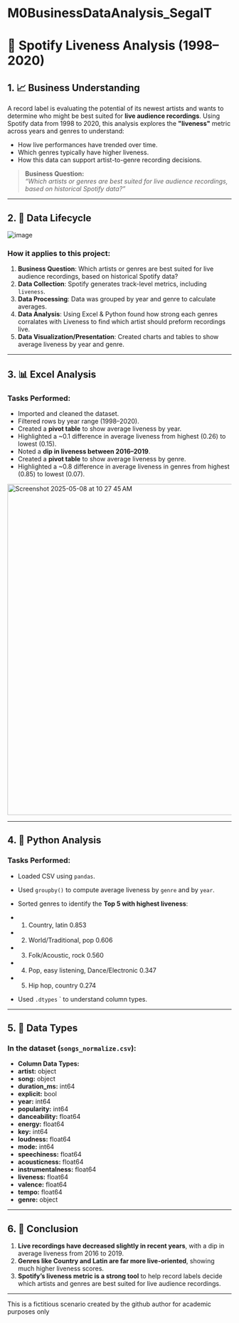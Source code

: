 # M0BusinessDataAnalysis_SegalT
# 🎵 Spotify Liveness Analysis (1998–2020)

## 1. 📈 Business Understanding

A record label is evaluating the potential of its newest artists and wants to determine who might be best suited for **live audience recordings**. Using Spotify data from 1998 to 2020, this analysis explores the **"liveness"** metric across years and genres to understand:

- How live performances have trended over time.
- Which genres typically have higher liveness.
- How this data can support artist-to-genre recording decisions.

> **Business Question:**  
> *“Which artists or genres are best suited for live audience recordings, based on historical Spotify data?”*

---

## 2. 🔄 Data Lifecycle

![image](https://github.com/user-attachments/assets/830c8392-d719-462c-8d8e-9bfcbdba1abb)


### How it applies to this project:

1. **Business Question**: Which artists or genres are best suited for live audience recordings, based on historical Spotify data?
2. **Data Collection**: Spotify generates track-level metrics, including `liveness`.
3. **Data Processing**: Data was grouped by year and genre to calculate averages.
4. **Data Analysis**: Using Excel & Python found how strong each genres corralates with Liveness to find which artist should preform recordings live.
5. **Data Visualization/Presentation**: Created charts and tables to show average liveness by year and genre.

---

## 3. 📊 Excel Analysis

### Tasks Performed:
- Imported and cleaned the dataset.
- Filtered rows by year range (1998–2020).
- Created a **pivot table** to show average liveness by year.
- Highlighted a ~0.1 difference in average liveness from highest (0.26) to lowest (0.15).
- Noted a **dip in liveness between 2016–2019**.
- Created a **pivot table** to show average liveness by genre.
- Highlighted a ~0.8 difference in average liveness in genres from highest (0.85) to lowest (0.07).
<img width="745" alt="Screenshot 2025-05-08 at 10 27 45 AM" src="https://github.com/user-attachments/assets/b3a8262f-4391-4a2a-a02b-bb9bca0d9f47" />

---

## 4. 🐍 Python Analysis

### Tasks Performed:
- Loaded CSV using `pandas`.
- Used `groupby()` to compute average liveness by `genre` and by `year`.
- Sorted genres to identify the **Top 5 with highest liveness**:

- 1. Country, latin                           0.853
- 2. World/Traditional, pop                   0.606
- 3. Folk/Acoustic, rock                      0.560
- 4. Pop, easy listening, Dance/Electronic    0.347
- 5. Hip hop, country                         0.274
  
- Used `.dtypes` ` to understand column types.

---

## 5. 🧬 Data Types

### In the dataset (`songs_normalize.csv`):

- **Column Data Types:**
- **artist:**               object
- **song:**                 object
- **duration_ms:**           int64
- **explicit:**               bool
- **year:**                  int64
- **popularity:**            int64
- **danceability:**        float64
- **energy:**              float64
- **key:**                   int64
- **loudness:**            float64
- **mode:**                  int64
- **speechiness:**         float64
- **acousticness:**        float64
- **instrumentalness:**    float64
- **liveness:**            float64
- **valence:**             float64
- **tempo:**               float64
- **genre:**                object

---

## 6. 🧠 Conclusion

1. **Live recordings have decreased slightly in recent years**, with a dip in average liveness from 2016 to 2019.
2. **Genres like Country and Latin are far more live-oriented**, showing much higher liveness scores.
3. **Spotify’s liveness metric is a strong tool** to help record labels decide which artists and genres are best suited for live audience recordings.

---

This is a fictitious scenario
created by the github author for academic purposes only
